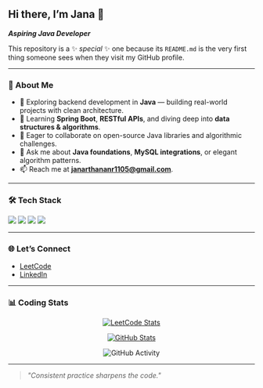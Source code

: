 ## Hi there, I’m **Jana** 👋  
_**Aspiring Java Developer**_  

This repository is a ✨ _special_ ✨ one because its `README.md` is the very first thing someone sees when they visit my GitHub profile.

---

### 🚀 About Me
- 🔭 Exploring backend development in **Java** — building real-world projects with clean architecture.
- 🌱 Learning **Spring Boot**, **RESTful APIs**, and diving deep into **data structures & algorithms**.
- 👯 Eager to collaborate on open-source Java libraries and algorithmic challenges.
- 💬 Ask me about **Java foundations**, **MySQL integrations**, or elegant algorithm patterns.
- 📫 Reach me at **[janarthananr1105@gmail.com](mailto:janarthananr1105@gmail.com)**.

---

### 🛠 Tech Stack
<p align="left">
  <img src="https://img.shields.io/badge/Java-%23ED8B00.svg?style=for-the-badge&logo=java&logoColor=white" />
  <img src="https://img.shields.io/badge/MySQL-%2300f.svg?style=for-the-badge&logo=mysql&logoColor=white" />
  <img src="https://img.shields.io/badge/Visual%20Studio%20Code-0078d7.svg?style=for-the-badge&logo=visual-studio-code&logoColor=white" />
  <img src="https://img.shields.io/badge/Eclipse-2C2255.svg?style=for-the-badge&logo=eclipse&logoColor=white" />
</p>

---

### 🌐 Let’s Connect
- [LeetCode](https://leetcode.com/u/JANA1105/)  
- [LinkedIn](https://www.linkedin.com/in/janarthanan-r-6ab9762a2/)

---

### 📊 Coding Stats

<p align="center">
  <a href="https://leetcode.com/u/JANA1105/">
    <img src="https://leetcard.jacoblin.cool/JANA1105?ext=contest&theme=dark&font=baloo&border=0" alt="LeetCode Stats" />
  </a>
</p>

<p align="center">
  <a href="https://github.com/Jana1105">
    <img src="https://github-readme-stats.vercel.app/api?username=Jana1105&show_icons=true&theme=radical" alt="GitHub Stats" />
  </a>
</p>

<p align="center">
  <img src="https://github-readme-activity-graph.vercel.app/graph?username=Jana1105&bg_color=000000&color=51f565&line=51f565&point=ffffff&area=true&hide_border=true" alt="GitHub Activity" />
</p>

---

> _"Consistent practice sharpens the code."_  
